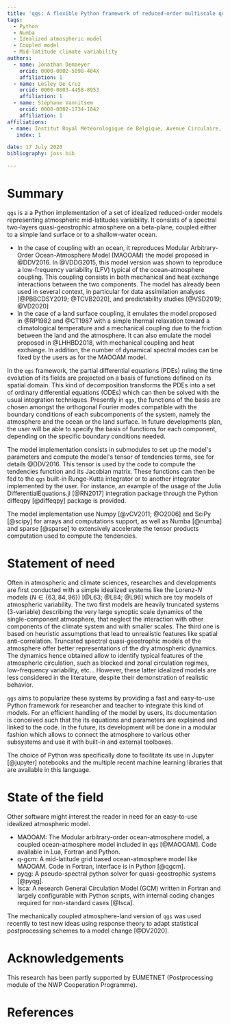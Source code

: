 ```yaml
---
title: 'qgs: A flexible Python framework of reduced-order multiscale quasi-geostrophic spectral models'
tags:
  - Python
  - Numba
  - Idealized atmospheric model
  - Coupled model
  - Mid-latitude climate variability
authors:
  - name: Jonathan Demaeyer
    orcid: 0000-0002-5098-404X 
    affiliation: 1
  - name: Lesley De Cruz
    orcid: 0000-0003-4458-8953
    affiliation: 1
  - name: Stéphane Vannitsem 
    orcid: 0000-0002-1734-1042
    affiliation: 1
affiliations:
 - name: Institut Royal Météorologique de Belgique, Avenue Circulaire, 3, 1180 Brussels, Belgium
   index: 1

date: 17 July 2020
bibliography: joss.bib

---
```


# Summary

`qgs` is a a Python implementation of a set of idealized reduced-order models representing atmospheric mid-latitudes variability. 
It consists of a spectral two-layers quasi-geostrophic atmosphere on a beta-plane, coupled either to a simple land surface or to a shallow-water ocean.

* In the case of coupling with an ocean, it reproduces Modular Arbitrary-Order Ocean-Atmosphere Model (MAOOAM) the model proposed in @DDV2016. In @VDDG2015, this model version was shown to reproduce a 
low-frequency variability (LFV) typical of the ocean-atmosphere coupling. 
This coupling consists in both mechanical and heat exchange interactions between the two components. 
The model has already been used in several context, in particular for data assimilation analyses [@PBBCDSY2019; @TCVB2020], 
and predictability studies [@VSD2019; @VD2020]
* In the case of a land surface coupling, it emulates the model proposed in @RP1982 and @CT1987 with a simple thermal relaxation toward a climatological temperature and a mechanical coupling due to the 
friction between the land and the atmosphere. It can also emulate the model proposed in @LHHBD2018, with mechanical coupling and heat exchange. In addition, the number of dynamical spectral modes can be fixed by the users as for the MAOOAM model.

In the `qgs` framework, the partial differential equations (PDEs) ruling the time evolution of its fields are projected on a basis of functions defined on its 
spatial domain. 
This kind of decomposition transforms the PDEs into a set of ordinary differential equations (ODEs) which can then be solved with the usual integration techniques.
Presently in `qgs`, the functions of the basis are chosen amongst the orthogonal Fourier modes compatible with the boundary conditions of each subcomponents of the system, namely the atmosphere and the ocean or the land surface. 
In future developments plan, the user will be able to specify the basis of functions for each component, depending on the specific boundary conditions needed.

The model implementation consists in submodules to set up the model's parameters and compute the model's tensor of tendencies terms, see for details @DDV2016.
This tensor is used by the code to compute the tendencies function and its Jacobian matrix. These functions can then be fed to the `qgs` built-in Runge-Kutta integrator or 
to another integrator implemented by the user. For instance, an example of the usage of the Julia DifferentialEquations.jl [@RN2017] integration package through the Python diffeqpy [@diffeqpy] package is provided.

The model implementation use Numpy [@vCV2011; @O2006] and SciPy [@scipy] for arrays and computations support, as well as Numba [@numba] and sparse [@sparse] to extensively accelerate the tensor products computation used to compute the tendencies.

# Statement of need

Often in atmospheric and climate sciences, researches and developments are first conducted with a simple idealized systems like the Lorenz-$N$ models ($N \in \{63, 84, 96\}$) [@L63; @L84; @L96] which are toy models of atmospheric variability. 
The two first models are heavily truncated systems (3-variable) describing the very large synoptic scale dynamics of the single-component atmosphere, that neglect the interaction with other components of the climate system and with smaller scales.
The third one is based on heuristic assumptions that lead to unrealistic features like spatial anti-correlation. 
Truncated spectral quasi-geostrophic models of the atmosphere offer better representations of the dry atmospheric dynamics. The dynamics hence obtained allow to 
identify typical features of the atmospheric circulation, such as blocked and zonal circulation regimes, low-frequency variability, etc...
However, these latter idealized models are less considered in the literature, despite their demonstration of realistic behavior.

`qgs` aims to popularize these systems by providing a fast and easy-to-use Python framework for researcher and teacher to integrate this kind of models. 
For an efficient handling of the model by users, its documentation is conceived such that the its equations and parameters are explained and linked to the code.
In the future, its development will be done in a modular fashion which allows to connect the atmosphere to various other subsystems and use it with built-in and external toolboxes.

The choice of Python was specifically done to facilitate its use in Jupyter [@jupyter] notebooks and the multiple recent machine learning libraries that are available in this 
language.

# State of the field

Other software might interest the reader in need for an easy-to-use idealized atmospheric model.

* MAOOAM: The Modular arbitrary-order ocean-atmosphere model, a coupled ocean-atmosphere model included in `qgs` [@MAOOAM]. 
          Code available in Lua, Fortran and Python.
* q-gcm: A mid-latitude grid based ocean-atmosphere model like MAOOAM. Code in Fortran, interface is in Python [@qgcm].
* pyqg: A pseudo-spectral python solver for quasi-geostrophic systems [@pyqg].
* Isca: A research General Circulation Model (GCM) written in Fortran and largely
        configurable with Python scripts, with internal coding changes required for non-standard cases [@Isca].

The mechanically coupled atmosphere-land version of `qgs` was used recently to test new ideas using response theory to adapt statistical postprocessing schemes to a model change [@DV2020].
 
# Acknowledgements

This research has been partly supported by EUMETNET (Postprocessing module of the NWP Cooperation Programme).

# References
